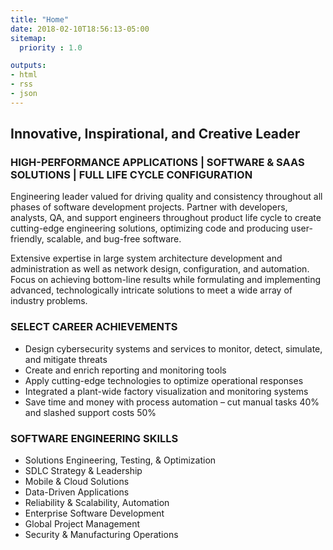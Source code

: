 ```yaml
---
title: "Home"
date: 2018-02-10T18:56:13-05:00
sitemap:
  priority : 1.0

outputs:
- html
- rss
- json
---
```


## Innovative, Inspirational, and Creative Leader


### HIGH-PERFORMANCE APPLICATIONS | SOFTWARE & SAAS SOLUTIONS | FULL LIFE CYCLE CONFIGURATION

Engineering leader valued for driving quality and consistency throughout all phases of software development projects.
Partner with developers, analysts, QA, and support engineers throughout product life cycle to create cutting-edge
engineering solutions, optimizing code and producing user-friendly, scalable, and bug-free software. 

Extensive expertise in large system architecture development and administration as well as network design, configuration, and automation. Focus
on achieving bottom-line results while formulating and implementing advanced, technologically intricate solutions to meet
a wide array of industry problems.

### SELECT CAREER ACHIEVEMENTS
* Design cybersecurity systems and services to monitor, detect, simulate, and mitigate threats 
* Create and enrich reporting and monitoring tools
* Apply cutting-edge technologies to optimize operational responses
* Integrated a plant-wide factory visualization and monitoring systems
* Save time and money with process automation – cut manual tasks 40% and slashed support costs 50%


### SOFTWARE ENGINEERING SKILLS 
* Solutions Engineering, Testing, & Optimization 
* SDLC Strategy & Leadership 
* Mobile & Cloud Solutions 
* Data-Driven Applications 
* Reliability & Scalability, Automation
* Enterprise Software Development
* Global Project Management
* Security & Manufacturing Operations

# 
# 
